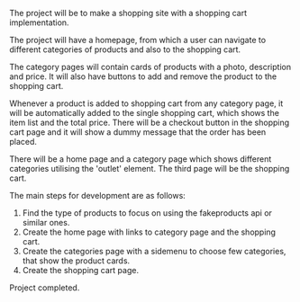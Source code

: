 The project will be to make a shopping site with a shopping cart implementation.

The project will have a homepage, from which a user can navigate to different categories of products and also to the shopping cart.

The category pages will contain cards of products with a photo, description and price. It will also have buttons to add and remove the product to the shopping cart.

Whenever a product is added to shopping cart from any category page, it will be automatically added to the single shopping cart, which shows the item list and the total price. There will be a checkout button in the shopping cart page and it will show a dummy message that the order has been placed.

There will be a home page and a category page which shows different categories utilising the 'outlet' element. The third page will be the shopping cart.

The main steps for development are as follows:
1) Find the type of products to focus on using the fakeproducts api or similar ones.
2) Create the home page with links to category page and the shopping cart.
3) Create the categories page with a sidemenu to choose few categories, that show the product cards.
4) Create the shopping cart page.

Project completed.